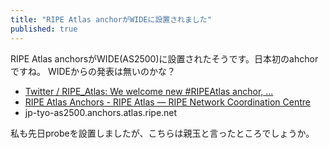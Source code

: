 ```yaml
---
title: "RIPE Atlas anchorがWIDEに設置されました"
published: true
---
```


RIPE Atlas anchorsがWIDE(AS2500)に設置されたそうです。日本初のahchorですね。
WIDEからの発表は無いのかな？

* [Twitter / RIPE_Atlas: We welcome new #RIPEAtlas anchor, ...](https://twitter.com/RIPE_Atlas/status/422673222841012224 "Twitter / RIPE_Atlas: We welcome new #RIPEAtlas anchor, ...")
* [RIPE Atlas Anchors - RIPE Atlas — RIPE Network Coordination Centre](https://atlas.ripe.net/anchors/list/ "RIPE Atlas Anchors - RIPE Atlas — RIPE Network Coordination Centre")
* jp-tyo-as2500.anchors.atlas.ripe.net

私も先日probeを設置しましたが、こちらは親玉と言ったところでしょうか。

